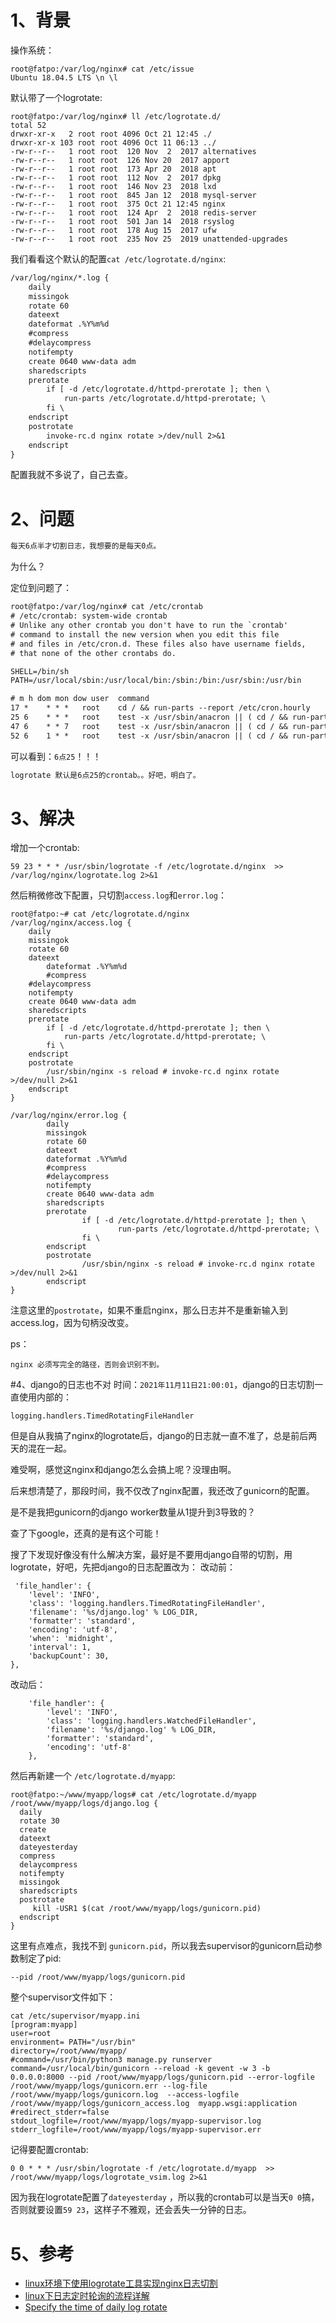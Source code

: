 # 1、背景
操作系统：
```
root@fatpo:/var/log/nginx# cat /etc/issue
Ubuntu 18.04.5 LTS \n \l
```
默认带了一个logrotate:
```
root@fatpo:/var/log/nginx# ll /etc/logrotate.d/
total 52
drwxr-xr-x   2 root root 4096 Oct 21 12:45 ./
drwxr-xr-x 103 root root 4096 Oct 11 06:13 ../
-rw-r--r--   1 root root  120 Nov  2  2017 alternatives
-rw-r--r--   1 root root  126 Nov 20  2017 apport
-rw-r--r--   1 root root  173 Apr 20  2018 apt
-rw-r--r--   1 root root  112 Nov  2  2017 dpkg
-rw-r--r--   1 root root  146 Nov 23  2018 lxd
-rw-r--r--   1 root root  845 Jan 12  2018 mysql-server
-rw-r--r--   1 root root  375 Oct 21 12:45 nginx
-rw-r--r--   1 root root  124 Apr  2  2018 redis-server
-rw-r--r--   1 root root  501 Jan 14  2018 rsyslog
-rw-r--r--   1 root root  178 Aug 15  2017 ufw
-rw-r--r--   1 root root  235 Nov 25  2019 unattended-upgrades
```
我们看看这个默认的配置`cat /etc/logrotate.d/nginx`: 
```dtd
/var/log/nginx/*.log {
	daily
	missingok
	rotate 60
	dateext
    dateformat .%Y%m%d
    #compress
	#delaycompress
	notifempty
	create 0640 www-data adm
	sharedscripts
	prerotate
		if [ -d /etc/logrotate.d/httpd-prerotate ]; then \
			run-parts /etc/logrotate.d/httpd-prerotate; \
		fi \
	endscript
	postrotate
		invoke-rc.d nginx rotate >/dev/null 2>&1
	endscript
}
```
配置我就不多说了，自己去查。
# 2、问题
```dtd
每天6点半才切割日志，我想要的是每天0点。
```
为什么？

定位到问题了：
```dtd
root@fatpo:/var/log/nginx# cat /etc/crontab
# /etc/crontab: system-wide crontab
# Unlike any other crontab you don't have to run the `crontab'
# command to install the new version when you edit this file
# and files in /etc/cron.d. These files also have username fields,
# that none of the other crontabs do.

SHELL=/bin/sh
PATH=/usr/local/sbin:/usr/local/bin:/sbin:/bin:/usr/sbin:/usr/bin

# m h dom mon dow user	command
17 *	* * *	root    cd / && run-parts --report /etc/cron.hourly
25 6	* * *	root	test -x /usr/sbin/anacron || ( cd / && run-parts --report /etc/cron.daily )
47 6	* * 7	root	test -x /usr/sbin/anacron || ( cd / && run-parts --report /etc/cron.weekly )
52 6	1 * *	root	test -x /usr/sbin/anacron || ( cd / && run-parts --report /etc/cron.monthly )
```
可以看到：`6点25`！！！
```dtd
logrotate 默认是6点25的crontab。。好吧，明白了。
```


# 3、解决
增加一个crontab:
```
59 23 * * * /usr/sbin/logrotate -f /etc/logrotate.d/nginx  >> /var/log/nginx/logrotate.log 2>&1
```
然后稍微修改下配置，只切割`access.log`和`error.log`：
```
root@fatpo:~# cat /etc/logrotate.d/nginx
/var/log/nginx/access.log {
	daily
	missingok
	rotate 60
	dateext
        dateformat .%Y%m%d
        #compress
	#delaycompress
	notifempty
	create 0640 www-data adm
	sharedscripts
	prerotate
		if [ -d /etc/logrotate.d/httpd-prerotate ]; then \
			run-parts /etc/logrotate.d/httpd-prerotate; \
		fi \
	endscript
	postrotate
		/usr/sbin/nginx -s reload # invoke-rc.d nginx rotate >/dev/null 2>&1
	endscript
}

/var/log/nginx/error.log {
        daily
        missingok
        rotate 60
        dateext
        dateformat .%Y%m%d
        #compress
        #delaycompress
        notifempty
        create 0640 www-data adm
        sharedscripts
        prerotate
                if [ -d /etc/logrotate.d/httpd-prerotate ]; then \
                        run-parts /etc/logrotate.d/httpd-prerotate; \
                fi \
        endscript
        postrotate
                /usr/sbin/nginx -s reload # invoke-rc.d nginx rotate >/dev/null 2>&1
        endscript
}
```
注意这里的`postrotate`，如果不重启nginx，那么日志并不是重新输入到access.log，因为句柄没改变。

ps：
```
nginx 必须写完全的路径，否则会识别不到。
```

#4、django的日志也不对
时间：`2021年11月11日21:00:01`，django的日志切割一直使用内部的：
```
logging.handlers.TimedRotatingFileHandler
```
但是自从我搞了nginx的logrotate后，django的日志就一直不准了，总是前后两天的混在一起。

难受啊，感觉这nginx和django怎么会搞上呢？没理由啊。

后来想清楚了，那段时间，我不仅改了nginx配置，我还改了gunicorn的配置。

是不是我把gunicorn的django worker数量从1提升到3导致的？

查了下google，还真的是有这个可能！

搜了下发现好像没有什么解决方案，最好是不要用django自带的切割，用logrotate，好吧，先把django的日志配置改为：
改动前：
```
 'file_handler': {
    'level': 'INFO',
    'class': 'logging.handlers.TimedRotatingFileHandler',
    'filename': '%s/django.log' % LOG_DIR,
    'formatter': 'standard',
    'encoding': 'utf-8',
    'when': 'midnight',
    'interval': 1,
    'backupCount': 30,
}, 
```
改动后：
```
    'file_handler': {
        'level': 'INFO',
        'class': 'logging.handlers.WatchedFileHandler',
        'filename': '%s/django.log' % LOG_DIR,
        'formatter': 'standard',
        'encoding': 'utf-8'
    },  
```
然后再新建一个 `/etc/logrotate.d/myapp`:
```
root@fatpo:~/www/myapp/logs# cat /etc/logrotate.d/myapp
/root/www/myapp/logs/django.log {
  daily
  rotate 30
  create
  dateext
  dateyesterday
  compress
  delaycompress
  notifempty
  missingok
  sharedscripts
  postrotate
     kill -USR1 $(cat /root/www/myapp/logs/gunicorn.pid)
  endscript
}
```
这里有点难点，我找不到 `gunicorn.pid`，所以我去supervisor的gunicorn启动参数制定了pid: 
```
--pid /root/www/myapp/logs/gunicorn.pid
```
整个supervisor文件如下：
```
cat /etc/supervisor/myapp.ini
[program:myapp]
user=root
environment= PATH="/usr/bin"
directory=/root/www/myapp/
#command=/usr/bin/python3 manage.py runserver
command=/usr/local/bin/gunicorn --reload -k gevent -w 3 -b 0.0.0.0:8000 --pid /root/www/myapp/logs/gunicorn.pid --error-logfile /root/www/myapp/logs/gunicorn.err --log-file /root/www/myapp/logs/gunicorn.log  --access-logfile  /root/www/myapp/logs/gunicorn_access.log  myapp.wsgi:application
#redirect_stderr=false
stdout_logfile=/root/www/myapp/logs/myapp-supervisor.log
stderr_logfile=/root/www/myapp/logs/myapp-supervisor.err
```

记得要配置crontab:
```
0 0 * * * /usr/sbin/logrotate -f /etc/logrotate.d/myapp  >> /root/www/myapp/logs/logrotate_vsim.log 2>&1
```
因为我在logrotate配置了`dateyesterday` ，所以我的crontab可以是当天`0 0`搞，否则就要设置`59 23`，这样子不雅观，还会丢失一分钟的日志。

# 5、参考
* [linux环境下使用logrotate工具实现nginx日志切割](https://zhuanlan.zhihu.com/p/24880144)
* [linux下日志定时轮询的流程详解](https://cloud.tencent.com/developer/article/1720635)
* [Specify the time of daily log rotate](https://askubuntu.com/questions/24503/specify-the-time-of-daily-log-rotate)